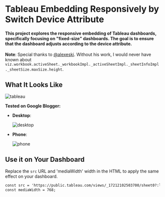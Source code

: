 # Tableau Embedding Responsively by Switch Device Attribute

#### This project explores the responsive embedding of Tableau dashboards, specifically focusing on "fixed-size" dashboards. The goal is to ensure that the dashboard adjusts according to the device attribute.

**Note**: Special thanks to [@alexeski](https://github.com/alexeski/tableau-embed-viz-responsive-apiv3/blob/main/index.html). Without his work, I would never have known about `viz.workbook.activeSheet._workbookImpl._activeSheetImpl._sheetInfoImpl._sheetSize.maxSize.height`.
## What It Looks Like
![tableau](https://github.com/user-attachments/assets/a70bd8d9-e13c-4b56-a02e-e9fe9fff6897)

**Tested on Google Blogger:**

- **Desktop**:
  
  ![desktop](https://github.com/user-attachments/assets/9cf98f96-0b50-443d-9273-1e398ee3afbf)


- **Phone**:
  
  ![phone](https://github.com/user-attachments/assets/7ded2657-7284-493e-8971-37749c097982)


## Use it on Your Dashboard

Replace the `src` URL and 'mediaWidth' width in the HTML to apply the same effect on your dashboard.
```html
const src = 'https://public.tableau.com/views/_17212102503700/sheet0?:language=zh-TW&:sid=&:redirect=auth&:display_count=n&:origin=viz_share_link';
const mediaWidth = 768;
```

